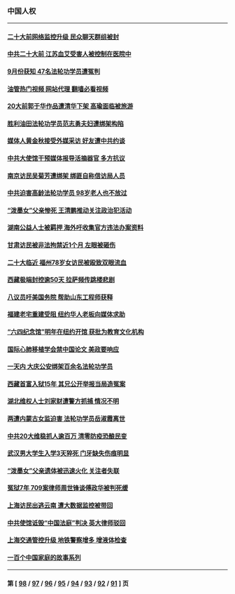 ### 中国人权
---
#### [二十大前网络监控升级 民众聊天群组被封](../../pages/ncid278/n13840014.md?10070045) 
#### [中共二十大前 江苏血艾受害人被控制在医院中](../../pages/ncid278/n13839901.md?10070045) 
#### [9月份获知 47名法轮功学员遭冤判](../../pages/ncid278/n13839495.md?10070045) 
#### [油管热门视频 网站代理 翻墙必看视频](http://209.222.30.114:81/youtube.html?10070045)
#### [20大前郭于华作品遭清华下架 高瑜面临被旅游](../../pages/ncid278/n13839338.md?10070045) 
#### [胜利油田法轮功学员范志勇夫妇遭绑架构陷](../../pages/ncid278/n13838044.md?10070045) 
#### [媒体人黄金秋接受外媒采访 好友遭中共约谈](../../pages/ncid278/n13838646.md?10070045) 
#### [中共大使馆干预媒体报导活摘器官 多方抗议](../../pages/ncid278/n13838214.md?10070045) 
#### [南京访民吴菊芳遭绑架 绑匪自称信访局人员](../../pages/ncid278/n13837827.md?10070045) 
#### [中共迫害高龄法轮功学员 98岁老人也不放过](../../pages/ncid278/n13836765.md?10070045) 
#### [“泼墨女”父亲惨死 王清鹏推动关注政治犯活动](../../pages/ncid278/n13837018.md?10070045) 
#### [湖南公益人士被羁押 海外吁收集官方违法办案资料](../../pages/ncid278/n13837108.md?10070045) 
#### [甘肃访民被非法拘禁近1个月 左眼被砸伤](../../pages/ncid278/n13836810.md?10070045) 
#### [二十大临近 福州78岁女访民被殴致双眼流血](../../pages/ncid278/n13836711.md?10070045) 
#### [西藏极端封控逾50天 拉萨频传跳楼悲剧](../../pages/ncid278/n13836551.md?10070045) 
#### [八议员吁美国务院 帮助山东工程师获释](../../pages/ncid278/n13836379.md?10070045) 
#### [福建老宅重建受阻 纽约华人老板向媒体求助](../../pages/ncid278/n13835942.md?10070045) 
#### [“六四纪念馆”明年在纽约开馆 获批为教育文化机构](../../pages/ncid278/n13835932.md?10070045) 
#### [国际心肺移植学会禁中国论文 美政要响应](../../pages/ncid278/n13835695.md?10070045) 
#### [一天内 大庆公安绑架百余名法轮功学员](../../pages/ncid278/n13835359.md?10070045) 
#### [西藏首富入狱15年 其兄公开举报当局造冤案](../../pages/ncid278/n13835530.md?10070045) 
#### [湖北维权人士刘家财遭警方抓捕 情况不明](../../pages/ncid278/n13835630.md?10070045) 
#### [两遭内蒙古女监迫害 法轮功学员岳淑霞离世](../../pages/ncid278/n13834576.md?10070045) 
#### [中共20大维稳抓人逾百万 清零防疫恐酿民变](../../pages/ncid278/n13834610.md?10070045) 
#### [武汉男大学生入学3天猝死 门牙缺失伤痕明显](../../pages/ncid278/n13834441.md?10070045) 
#### [“泼墨女”父亲遗体被迅速火化 关注者失联](../../pages/ncid278/n13834141.md?10070045) 
#### [冤狱7年 709案律师周世锋谈傅政华被判死缓](../../pages/ncid278/n13834019.md?10070045) 
#### [上海访民出逃云南 遭大数据监控被带回](../../pages/ncid278/n13834069.md?10070045) 
#### [中共使馆诋毁“中国法庭”判决 英大律师驳回](../../pages/ncid278/n13833945.md?10070045) 
#### [上海交通管控升级 地铁警察增多 增液体检查](../../pages/ncid278/n13833610.md?10070045) 
#### [一百个中国家庭的故事系列](../../pages/ncid278/n13833308.md?10070045) 

---
#### 第 [ [98](./98.md?10070045) / [97](./97.md?10070045) / [96](./96.md?10070045) / [95](./95.md?10070045) / [94](./94.md?10070045) / [93](./93.md?10070045) / [92](./92.md?10070045) / [91](./91.md?10070045) ] 页
